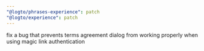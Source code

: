 ```yaml
---
"@logto/phrases-experience": patch
"@logto/experience": patch
---
```


fix a bug that prevents terms agreement dialog from working properly when using magic link authentication
